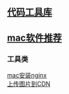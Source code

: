 ## [代码工具库](base/Tool/code.md)

## [mac软件推荐](base/Tool/mac.md)

### 工具类
[mac安装nginx](base/Tool/article/mac安装nginx.md)  
[上传图片到CDN](base/Tool/article/上传图片到CDN.md)  



